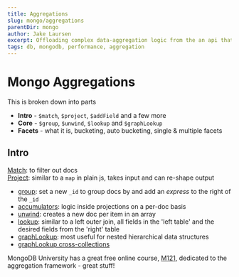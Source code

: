 ```yaml
---
title: Aggregations
slug: mongo/aggregations
parentDir: mongo
author: Jake Laursen
excerpt: Offloading complex data-aggregation logic from the an api that consumes mongo directly to the db with tools like matching, projecting, grouping, unwinding arrays, looping up content between collections, facets, and more
tags: db, mongodb, performance, aggregation
---
```


# Mongo Aggregations

This is broken down into parts

- **Intro** - `$match`, `$project`, `$addField` and a few more
- **Core** - `$group`, `$unwind`, `$lookup` and `$graphLookup`
- **Facets** - what it is, bucketing, auto bucketing, single & multiple facets

## Intro

[Match](/mongo/aggregations/match): to filter out docs  
[Project](/mongo/aggregations/project): similar to a `map` in plain js, takes input and can re-shape output

- [group](/mongo/aggregations/group): set a new `_id` to group docs by and add an _express_ to the right of the `_id`
- [accumulators](/mongo/aggregations/acc-with-project): logic inside projections on a per-doc basis
- [unwind](/mongo/aggregations/unwind): creates a new doc per item in an array
- [lookup](/mongo/aggregations/lookup): similar to a left outer join, all fields in the 'left table' and the desired fields from the 'right' table
- [graphLookup](/mongo/aggregations/graph-lookup): most useful for nested hierarchical data structures
- [graphLookup cross-collections](/mongo/aggregations/graph-lookup-cross-coll)

MongoDB University has a great free online course, [M121](https://university.mongodb.com/courses/M121/about), dedicated to the aggregation framework - great stuff!
